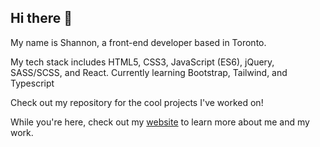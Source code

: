 ## Hi there 👋

My name is Shannon, a front-end developer based in Toronto. 

My tech stack includes HTML5, CSS3, JavaScript (ES6), jQuery, SASS/SCSS, and React.
Currently learning Bootstrap, Tailwind, and Typescript 

Check out my repository for the cool projects I've worked on!

While you're here, check out my <a href="[https://www.shannontao.dev/](https://shannerportfolio.netlify.app/)">website</a> to learn more about me and my work.

<!--
**shanningtatum/shanningtatum** is a ✨ _special_ ✨ repository because its `README.md` (this file) appears on your GitHub profile.

Here are some ideas to get you started:

- 🔭 I’m currently working on ...
- 🌱 I’m currently learning ...
- 👯 I’m looking to collaborate on ...
- 🤔 I’m looking for help with ...
- 💬 Ask me about ...
- 📫 How to reach me: ...
- 😄 Pronouns: ...
- ⚡ Fun fact: ...
-->
